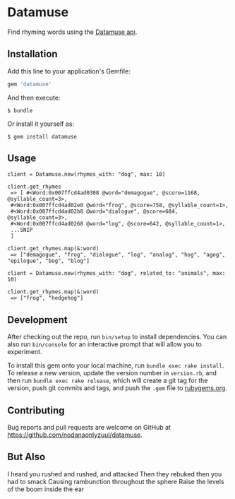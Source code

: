 # Datamuse

Find rhyming words using the [Datamuse api](http://www.datamuse.com/api/).


## Installation

Add this line to your application's Gemfile:

```ruby
gem 'datamuse'
```

And then execute:

    $ bundle

Or install it yourself as:

    $ gem install datamuse

## Usage

```
client = Datamuse.new(rhymes_with: "dog", max: 10)

client.get_rhymes
 => [ #<Word:0x007ffcd4ad0308 @word="demagogue", @score=1168, @syllable_count=3>,
 #<Word:0x007ffcd4ad02e0 @word="frog", @score=758, @syllable_count=1>,
 #<Word:0x007ffcd4ad02b8 @word="dialogue", @score=684, @syllable_count=3>,
 #<Word:0x007ffcd4ad0268 @word="log", @score=642, @syllable_count=1>,
 ...SNIP
 ]

client.get_rhymes.map(&:word)
 => ["demagogue", "frog", "dialogue", "log", "analog", "hog", "agog", "epilogue", "bog", "blog"]

client = Datamuse.new(rhymes_with: "dog", related_to: "animals", max: 10)

client.get_rhymes.map(&:word)
 => ["frog", "hedgehog"]
```

## Development

After checking out the repo, run `bin/setup` to install dependencies. You can also run `bin/console` for an interactive prompt that will allow you to experiment.

To install this gem onto your local machine, run `bundle exec rake install`. To release a new version, update the version number in `version.rb`, and then run `bundle exec rake release`, which will create a git tag for the version, push git commits and tags, and push the `.gem` file to [rubygems.org](https://rubygems.org).

## Contributing

Bug reports and pull requests are welcome on GitHub at https://github.com/nodanaonlyzuul/datamuse.

## But Also

I heard you rushed and rushed, and attacked
Then they rebuked then you had to smack
Causing rambunction throughout the sphere
Raise the levels of the boom inside the ear

